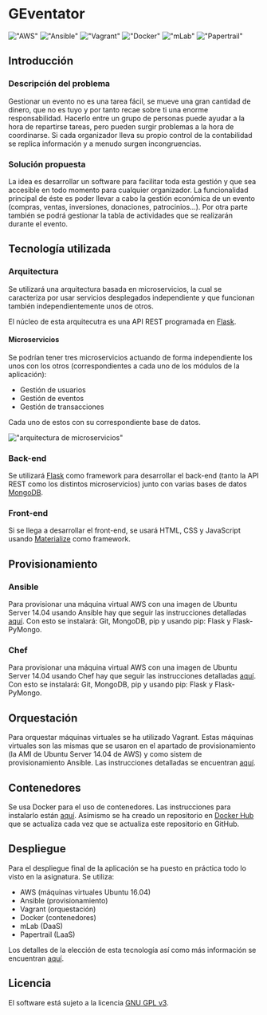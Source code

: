 # GEventator

!["AWS"](https://fblupi.github.io/GEventator/img/tech/aws.png "AWS") !["Ansible"](https://fblupi.github.io/GEventator/img/tech/ansible.png "Ansible") !["Vagrant"](https://fblupi.github.io/GEventator/img/tech/vagrant.png "Vagrant") !["Docker"](https://fblupi.github.io/GEventator/img/tech/docker.png "Docker") !["mLab"](https://fblupi.github.io/GEventator/img/tech/mlab.png "mLab") !["Papertrail"](https://fblupi.github.io/GEventator/img/tech/papertrail.png "Papertrail")

## Introducción

### Descripción del problema

Gestionar un evento no es una tarea fácil, se mueve una gran cantidad de dinero, que no es tuyo y por tanto recae sobre ti una enorme responsabilidad. Hacerlo entre un grupo de personas puede ayudar a la hora de repartirse tareas, pero pueden surgir problemas a la hora de coordinarse. Si cada organizador lleva su propio control de la contabilidad se replica información y a menudo surgen incongruencias.

### Solución propuesta

La idea es desarrollar un software para facilitar toda esta gestión y que sea accesible en todo momento para cualquier organizador. La funcionalidad principal de éste es poder llevar a cabo la gestión económica de un evento (compras, ventas, inversiones, donaciones, patrocinios...). Por otra parte también se podrá gestionar la tabla de actividades que se realizarán durante el evento.

## Tecnología utilizada

### Arquitectura

Se utilizará una arquitectura basada en microservicios, la cual se caracteriza por usar servicios desplegados independiente y que funcionan también independientemente unos de otros.

El núcleo de esta arquitecutra es una API REST programada en [Flask](http://flask.pocoo.org/).

#### Microservicios

Se podrían tener tres microservicios actuando de forma independiente los unos con los otros (correspondientes a cada uno de los módulos de la aplicación):

- Gestión de usuarios
- Gestión de eventos
- Gestión de transacciones

Cada uno de estos con su correspondiente base de datos.

!["arquitectura de microservicios"](https://github.com/fblupi/GEventator/raw/gh-pages/img/microservicios.png)

### Back-end

Se utilizará [Flask](http://flask.pocoo.org/) como framework para desarrollar el back-end (tanto la API REST como los distintos microservicios) junto con varias bases de datos [MongoDB](https://www.mongodb.com/).

### Front-end

Si se llega a desarrollar el front-end, se usará HTML, CSS y JavaScript usando [Materialize](http://materializecss.com/) como framework.

## Provisionamiento

### Ansible

Para provisionar una máquina virtual AWS con una imagen de Ubuntu Server 14.04 usando Ansible hay que seguir las instrucciones detalladas [aquí](provision/Ansible/README.md). Con esto se instalará: Git, MongoDB, pip y usando pip: Flask y Flask-PyMongo.

### Chef

Para provisionar una máquina virtual AWS con una imagen de Ubuntu Server 14.04 usando Chef hay que seguir las instrucciones detalladas [aquí](provision/Chef/README.md). Con esto se instalará: Git, MongoDB, pip y usando pip: Flask y Flask-PyMongo.

## Orquestación

Para orquestar máquinas virtuales se ha utilizado Vagrant. Estas máquinas virtuales son las mismas que se usaron en el apartado de provisionamiento (la AMI de Ubuntu Server 14.04 de AWS) y como sistem de provisionamiento Ansible. Las instrucciones detalladas se encuentran [aquí](orquestacion/README.md).

## Contenedores

Se usa Docker para el uso de contenedores. Las instrucciones para instalarlo están [aquí](contenedores/README.md). Asímismo se ha creado un repositorio en [Docker Hub](https://hub.docker.com/r/fblupi/geventator/) que se actualiza cada vez que se actualiza este repositorio en GitHub.

## Despliegue

Para el despliegue final de la aplicación se ha puesto en práctica todo lo visto en la asignatura. Se utiliza:

* AWS (máquinas virtuales Ubuntu 16.04)
* Ansible (provisionamiento)
* Vagrant (orquestación)
* Docker (contenedores)
* mLab (DaaS)
* Papertrail (LaaS)

Los detalles de la elección de esta tecnología así como más información se encuentran [aquí](despliegue/README.md).

## Licencia

El software está sujeto a la licencia [GNU GPL v3](https://github.com/fblupi/master_informatica-CC/blob/master/LICENSE).
